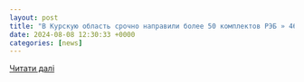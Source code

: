 ```yaml
---
layout: post
title: "В Курскую область срочно направили более 50 комплектов РЭБ » 46ТВ Курское Интернет Телевидение"
date: 2024-08-08 12:30:33 +0000
categories: [news]
---
```


[Читати далі](https://46tv.ru/odnoj-strokoj/v-kurske/206185-v-kurskuju-oblast-srochno-napravljaetsja-bolee-50-komplektov-rjeb.html)

